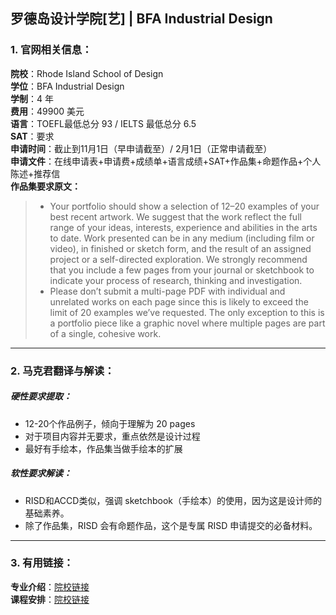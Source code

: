 ## 罗德岛设计学院[艺] | BFA Industrial Design


### 1. 官网相关信息：

**院校**：Rhode Island School of Design  
**学位**：BFA Industrial Design  
**学制**：4 年  
**费用**：49900 美元  
**语言**：TOEFL最低总分 93 / IELTS 最低总分 6.5  
**SAT**：要求    
**申请时间**：截止到11月1日（早申请截至）/ 2月1日（正常申请截至）   
**申请文件**：在线申请表+申请费+成绩单+语言成绩+SAT+作品集+命题作品+个人陈述+推荐信  
**作品集要求原文：**   

> - Your portfolio should show a selection of 12–20 examples of your best recent artwork. We suggest that the work reflect the full range of your ideas, interests, experience and abilities in the arts to date. Work presented can be in any medium (including film or video), in finished or sketch form, and the result of an assigned project or a self-directed exploration. We strongly recommend that you include a few pages from your journal or sketchbook to indicate your process of research, thinking and investigation.
> - Please don’t submit a multi-page PDF with individual and unrelated works on each page since this is likely to exceed the limit of 20 examples we’ve requested. The only exception to this is a portfolio piece like a graphic novel where multiple pages are part of a single, cohesive work.


---


### 2. 马克君翻译与解读：

##### 硬性要求提取：
- 12-20个作品例子，倾向于理解为 20 pages
- 对于项目内容并无要求，重点依然是设计过程
- 最好有手绘本，作品集当做手绘本的扩展


##### 软性要求解读：
- RISD和ACCD类似，强调 sketchbook（手绘本）的使用，因为这是设计师的基础素养。  
- 除了作品集，RISD 会有命题作品，这个是专属 RISD 申请提交的必备材料。


---


### 3. 有用链接：

**专业介绍**：[院校链接](https://www.risd.edu/academics/industrial-design/undergraduate/)  
**课程安排**：[院校链接](https://www.risd.edu/academics/industrial-design/courses/)
